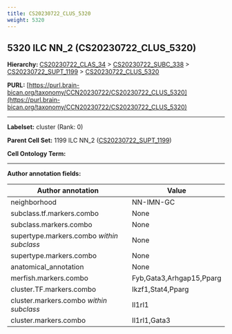 ```yaml
---
title: CS20230722_CLUS_5320
weight: 5320
---
```

## 5320 ILC NN_2 (CS20230722_CLUS_5320)
<b>Hierarchy: </b>
[CS20230722_CLAS_34](../CS20230722_CLAS_34) >
[CS20230722_SUBC_338](../CS20230722_SUBC_338) >
[CS20230722_SUPT_1199](../CS20230722_SUPT_1199) >
[CS20230722_CLUS_5320](../CS20230722_CLUS_5320)

**PURL:** [https://purl.brain-bican.org/taxonomy/CCN20230722/CS20230722_CLUS_5320](https://purl.brain-bican.org/taxonomy/CCN20230722/CS20230722_CLUS_5320)

---


**Labelset:** cluster (Rank: 0)

**Parent Cell Set:** 1199 ILC NN_2 ([CS20230722_SUPT_1199](../CS20230722_SUPT_1199))



**Cell Ontology Term:** 

[MARKER GENES.]: #


---

[TRANSFERRED ANNOTATIONS.]: #


[AUTHOR ANNOTATION FIELDS.]: #


**Author annotation fields:**

| Author annotation | Value |
|-------------------|-------|
|neighborhood|NN-IMN-GC|
|subclass.tf.markers.combo|None|
|subclass.markers.combo|None|
|supertype.markers.combo _within subclass_|None|
|supertype.markers.combo|None|
|anatomical_annotation|None|
|merfish.markers.combo|Fyb,Gata3,Arhgap15,Pparg|
|cluster.TF.markers.combo|Ikzf1,Stat4,Pparg|
|cluster.markers.combo _within subclass_|Il1rl1|
|cluster.markers.combo|Il1rl1,Gata3|

